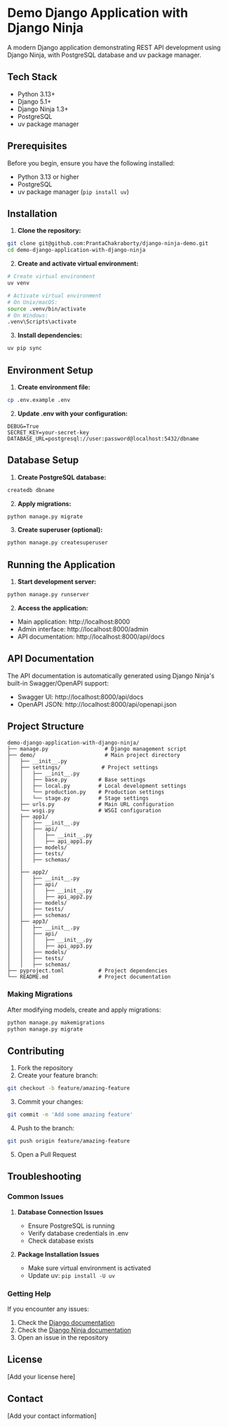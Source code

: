 # Demo Django Application with Django Ninja

A modern Django application demonstrating REST API development using Django Ninja, with PostgreSQL database and uv package manager.

## Tech Stack

- Python 3.13+
- Django 5.1+
- Django Ninja 1.3+
- PostgreSQL
- uv package manager

## Prerequisites

Before you begin, ensure you have the following installed:
- Python 3.13 or higher
- PostgreSQL
- uv package manager (`pip install uv`)

## Installation

1. **Clone the repository:**
```bash
git clone git@github.com:PrantaChakraborty/django-ninja-demo.git
cd demo-django-application-with-django-ninja
```

2. **Create and activate virtual environment:**
```bash
# Create virtual environment
uv venv

# Activate virtual environment
# On Unix/macOS:
source .venv/bin/activate
# On Windows:
.venv\Scripts\activate
```

3. **Install dependencies:**
```bash
uv pip sync
```

## Environment Setup

1. **Create environment file:**
```bash
cp .env.example .env
```

2. **Update .env with your configuration:**
```env
DEBUG=True
SECRET_KEY=your-secret-key
DATABASE_URL=postgresql://user:password@localhost:5432/dbname
```

## Database Setup

1. **Create PostgreSQL database:**
```bash
createdb dbname
```

2. **Apply migrations:**
```bash
python manage.py migrate
```

3. **Create superuser (optional):**
```bash
python manage.py createsuperuser
```

## Running the Application

1. **Start development server:**
```bash
python manage.py runserver
```

2. **Access the application:**
- Main application: http://localhost:8000
- Admin interface: http://localhost:8000/admin
- API documentation: http://localhost:8000/api/docs

## API Documentation

The API documentation is automatically generated using Django Ninja's built-in Swagger/OpenAPI support:

- Swagger UI: http://localhost:8000/api/docs
- OpenAPI JSON: http://localhost:8000/api/openapi.json

## Project Structure
```
demo-django-application-with-django-ninja/
├── manage.py                  # Django management script
├── demo/                      # Main project directory
│   ├── __init__.py
│   ├── settings/             # Project settings
│   │   ├── __init__.py
│   │   ├── base.py          # Base settings
│   │   ├── local.py         # Local development settings
│   │   └── production.py    # Production settings
│   │   └── stage.py         # Stage settings
│   ├── urls.py              # Main URL configuration
│   └── wsgi.py              # WSGI configuration
│   ├── app1/
│   │   ├── __init__.py
│   │   ├── api/
│   │   │   ├── __init__.py
│   │   │   ├── api_app1.py
│   │   ├── models/
│   │   ├── tests/
│   │   ├── schemas/
│   │  
│   ├── app2/
│   │   ├── __init__.py
│   │   ├── api/
│   │   │   ├── __init__.py
│   │   │   ├── api_app2.py
│   │   ├── models/
│   │   ├── tests/
│   │   ├── schemas/
│   ├── app3/
│   │   ├── __init__.py
│   │   ├── api/
│   │   │   ├── __init__.py
│   │   │   ├── api_app3.py
│   │   ├── models/
│   │   ├── tests/
│   │   ├── schemas/
├── pyproject.toml           # Project dependencies
└── README.md                # Project documentation
```



### Making Migrations
After modifying models, create and apply migrations:
```bash
python manage.py makemigrations
python manage.py migrate
```

## Contributing

1. Fork the repository
2. Create your feature branch:
```bash
git checkout -b feature/amazing-feature
```
3. Commit your changes:
```bash
git commit -m 'Add some amazing feature'
```
4. Push to the branch:
```bash
git push origin feature/amazing-feature
```
5. Open a Pull Request

## Troubleshooting

### Common Issues

1. **Database Connection Issues**
   - Ensure PostgreSQL is running
   - Verify database credentials in .env
   - Check database exists

2. **Package Installation Issues**
   - Make sure virtual environment is activated
   - Update uv: `pip install -U uv`

### Getting Help
If you encounter any issues:
1. Check the [Django documentation](https://docs.djangoproject.com/)
2. Check the [Django Ninja documentation](https://django-ninja.rest-framework.com/)
3. Open an issue in the repository

## License

[Add your license here]

## Contact

[Add your contact information]